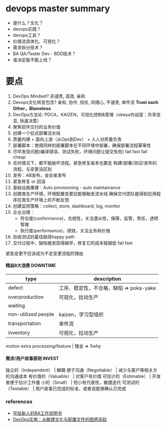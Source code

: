 
# devops master summary

- 是什么？文化？
- devops实践？
- devops工具？
- 价值流具体化、可视化？
- 需求拆分技术？
- BA QA/Tester Dev - BDD技术？
- 谁决定能不能上线？


# 要点
1. DevOps Mindset? 非谴责, 高效, 亲和
1. Devops文化转变包含? 亲和, 协作, 信任, 同理心, 不谴责, 单件流   **Trust each Other，Blameless**
1. DevOps方法论: PDCA，KAIZEN，可视化控制&管理（obeya作战室：共享信息, 快速决策）
1. 聚焦软件交付的业务价值
1. 创建一个拉式部署流水线
1. 质量内建 + 面向上游（从Ops到Dev） + 人人对质量负责
1. 部署脚本：使用同样的部署脚本在不同环境中部署，确保部署流程幂等性
1. 尽早发现问题(编译错误，测试失败，环境问题让提交失败) fail fast fail cheap
1. 任何情况下，都不能破坏流程。紧急修复版本也要走 构建/部署/测试/发布的流程，与变更没区别
1. 发布：AB发布，金丝雀发布
1. 紧急修复 or 回滚
1. 基础设施重建：Auto provisioning - auto maintainance
1. 创建类生产环境，环境配置变更应能够触发流水线
   确保交付团队能得到应用程序在类生产环境上的不断反馈
1. 创建监控策略：collect, store, dashboard, log, monitor
1. 企业治理：
    - 符合度(conformance)，合规性，关注遵从性，保障，监管，责任，透明管理
    - 执行度(performance)，绩效，关注业务和价值
1. 验收测试的最佳路径happy path
1. 交付过程中，缺陷被发现得越早，修复它的成本就越低 fail fast


紧急变更不应该成为不走变更流程的理由


#### 精益8大浪费 DOWNTIME

type | description
-- | -- 
defect | 工序、稳定性，不合格，缺陷 => poka-yake
overproduction | 可视化，拉动生产
waiting | 
non-utilized people | kaizen，学习型组织
transportation | 单件流
inventory | 可视化，拉动生产
motion
extra processing/feature | 镀金 => 5why

#### 需求/用户故事原则 INVEST

独立的（Independent） | 解耦
便于沟通（Negotiable） | 减少与客户等相关方的沟通成本
有价值的（Valuable） | 对客户有价值
可估计的（Estimable） | 开发者便于估计工作量
小的（Small） | 短小有代表性，敏捷迭代
可测试的（Testable） | 用户故事已完成的标准，或者说能够确认已完成



### references
- [写给新人的BA工作说明书](https://www.jianshu.com/p/9efbf1233a7e)
- [DevOps实施：从敏捷文化与配置文件的困惑说起](https://blog.csdn.net/enweitech/article/details/78595263)


